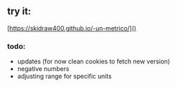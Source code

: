 ## try it:
[https://skidraw400.github.io/-un-metrico/]()
### todo:
- updates (for now clean cookies to fetch new version)
- negative numbers
- adjusting range for specific units